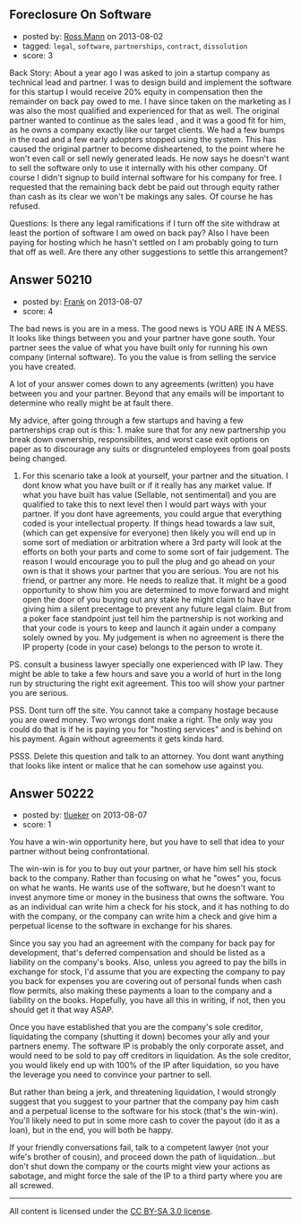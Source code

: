 ## Foreclosure On Software

- posted by: [Ross Mann](https://stackexchange.com/users/-1/27113-ross-mann) on 2013-08-02
- tagged: `legal`, `software`, `partnerships`, `contract`, `dissolution`
- score: 3

Back Story:
About a year ago I was asked to join a startup company as technical lead and partner. I was to design build and implement the software for this startup I would receive 20% equity in compensation then the remainder on back pay owed to me. I have since taken on the marketing as I was also the most qualified and experienced for that as well. The original partner wanted to continue as the sales lead , and it was a good fit for him, as he owns a company exactly like our target clients. We had a few bumps in the road and a few early adopters stopped using the system. This has caused the original partner to become disheartened, to the point where he won't even call or sell newly generated leads. He now says he doesn't want to sell the software only to use it internally with his other company. Of course I didn't signup to build internal software for his company for free. I requested that the remaining back debt be paid out through equity rather than cash as its clear we won't be makings any sales. Of course he has refused.

Questions:
Is there any legal ramifications if I turn off the site withdraw at least the portion of software I am owed on back pay? Also I have been paying for hosting which he hasn't settled on I am probably going to turn that off as well. Are there any other suggestions to settle this arrangement?


## Answer 50210

- posted by: [Frank](https://stackexchange.com/users/-1/4858-frank) on 2013-08-07
- score: 4

The bad news is you are in a mess.  The good news is YOU ARE IN A MESS.  It looks like things between you and your partner have gone south.  Your partner sees the value of what you have built only for running his own company (internal software).  To you the value is from selling the service you have created. 

A lot of your answer comes down to any agreements (written) you have between you and your partner.  Beyond that any emails will be important to determine who really might be at fault there.  

My advice, after going through a few startups and having a few partnerships crap out is this:  1. make sure that for any new partnership you break down ownership, responsibilites, and worst case exit options on paper as to discourage any suits or disgrunteled employees from goal posts being changed. 
 1. For this scenario take a look at yourself, your partner and the situation.  I dont know what you have built or if it really has any market value.  If what you have built has value (Sellable, not sentimental) and you are qualified to take this to next level then I would part ways with your partner.  If you dont have agreements, you could argue that everything coded is your intellectual property.  If things head towards a law suit, (which can get expensive for everyone) then likely you will end up in some sort of mediation or arbitration where a 3rd party will look at the efforts on both your parts and come to some sort of fair judgement.   The reason I would encourage you to pull the plug and go ahead on your own is that it shows your partner that you are serious.  You are not his friend, or partner any more.  He needs to realize that.   It might be a good opportunity to show him you are determined to move forward and might open the door of you buying out any stake he might claim to have or giving him a silent precentage to prevent any future legal claim.  But from a poker face standpoint just tell him the partnership is not working and that your code is yours to keep and launch it again under a company solely owned by you.   My judgement is when no agreement is there the IP property (code in your case) belongs to the person to wrote it. 

PS. consult a business lawyer specially one experienced with IP law. They might be able to take a few hours and save you a world of hurt in the long run by structuring the right exit agreement.    This too will show your partner you are serious. 

PSS. Dont turn off the site.  You cannot take a company hostage because you are owed money. Two wrongs dont make a right.  The only way you could do that is if he is paying you for "hosting services" and is behind on his payment.  Again without agreements it gets kinda hard. 

PSSS.  Delete this question and talk to an attorney.  You dont want anything that looks like intent or malice that he can somehow use against you. 





## Answer 50222

- posted by: [tlueker](https://stackexchange.com/users/-1/26339-tlueker) on 2013-08-07
- score: 1

You have a win-win opportunity here, but you have to sell that idea to your partner without being confrontational.  

The win-win is for you to buy out your partner, or have him sell his stock back to the company. Rather than focusing on what he "owes" you, focus on what he wants.  He wants use of the software, but he doesn't want to invest anymore time or money in the business that owns the software. You as an individual can write him a check for his stock, and it has nothing to do with the company, or the company can write him a check and give him a perpetual license to the software in exchange for his shares.

Since you say you had an agreement with the company for back pay for development, that's deferred compensation and should be listed as a liability on the company's books.  Also, unless you agreed to pay the bills in exchange for stock, I'd assume that you are expecting the company to pay you back for expenses you are covering out of personal funds when cash flow permits, also making these payments a loan to the company and a liability on the books. Hopefully, you have all this in writing, if not, then you should get it that way ASAP. 

Once you have established that you are the company's sole creditor, liquidating the company (shutting it down) becomes your ally and your partners enemy.  The software IP is probably the only corporate asset, and would need to be sold to pay off creditors in liquidation.  As the sole creditor, you would likely end up with 100% of the IP after liquidation, so you have the leverage you need to convince your partner to sell.  

But rather than being a jerk, and threatening liquidation, I would strongly suggest that you suggest to your partner that the company pay him cash and a perpetual license to the software for his stock (that's the win-win).  You'll likely need to put in some more cash to cover the payout (do it as a loan), but in the end, you will both be happy.

If your friendly conversations fail, talk to a competent lawyer (not your wife's brother of cousin), and proceed down the path of liquidation...but don't shut down the company or the courts might view your actions as sabotage, and might force the sale of the IP to a third party where you are all screwed.



---

All content is licensed under the [CC BY-SA 3.0 license](https://creativecommons.org/licenses/by-sa/3.0/).
